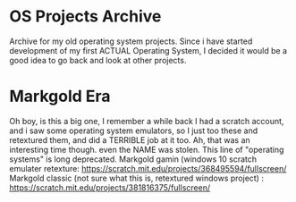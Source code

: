 # OS Projects Archive
Archive for my old operating system projects.
Since i have started development of my first ACTUAL Operating System, I decided it would be a good idea to go back and look at other projects.
# Markgold Era
Oh boy, is this a big one, I remember a while back I had a scratch account, and i saw some operating system emulators, so I just too these and retextured them, and did a TERRIBLE job at it too.
Ah, that was an interesting time though. even the NAME was stolen. This line of "operating systems" is long deprecated.
Markgold gamin (windows 10 scratch emulater retexture: https://scratch.mit.edu/projects/368495594/fullscreen/
Markgold classic (not sure what this is, retextured windows project)  : https://scratch.mit.edu/projects/381816375/fullscreen/

